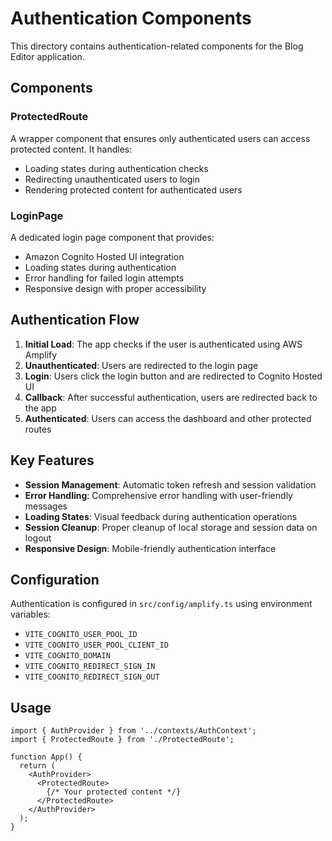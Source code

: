 # Authentication Components

This directory contains authentication-related components for the Blog Editor application.

## Components

### ProtectedRoute
A wrapper component that ensures only authenticated users can access protected content. It handles:
- Loading states during authentication checks
- Redirecting unauthenticated users to login
- Rendering protected content for authenticated users

### LoginPage
A dedicated login page component that provides:
- Amazon Cognito Hosted UI integration
- Loading states during authentication
- Error handling for failed login attempts
- Responsive design with proper accessibility

## Authentication Flow

1. **Initial Load**: The app checks if the user is authenticated using AWS Amplify
2. **Unauthenticated**: Users are redirected to the login page
3. **Login**: Users click the login button and are redirected to Cognito Hosted UI
4. **Callback**: After successful authentication, users are redirected back to the app
5. **Authenticated**: Users can access the dashboard and other protected routes

## Key Features

- **Session Management**: Automatic token refresh and session validation
- **Error Handling**: Comprehensive error handling with user-friendly messages
- **Loading States**: Visual feedback during authentication operations
- **Session Cleanup**: Proper cleanup of local storage and session data on logout
- **Responsive Design**: Mobile-friendly authentication interface

## Configuration

Authentication is configured in `src/config/amplify.ts` using environment variables:
- `VITE_COGNITO_USER_POOL_ID`
- `VITE_COGNITO_USER_POOL_CLIENT_ID`
- `VITE_COGNITO_DOMAIN`
- `VITE_COGNITO_REDIRECT_SIGN_IN`
- `VITE_COGNITO_REDIRECT_SIGN_OUT`

## Usage

```tsx
import { AuthProvider } from '../contexts/AuthContext';
import { ProtectedRoute } from './ProtectedRoute';

function App() {
  return (
    <AuthProvider>
      <ProtectedRoute>
        {/* Your protected content */}
      </ProtectedRoute>
    </AuthProvider>
  );
}
```
